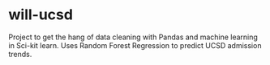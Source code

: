 # will-ucsd
Project to get the hang of data cleaning with Pandas and machine learning in Sci-kit learn. Uses Random Forest Regression to predict UCSD admission trends.
